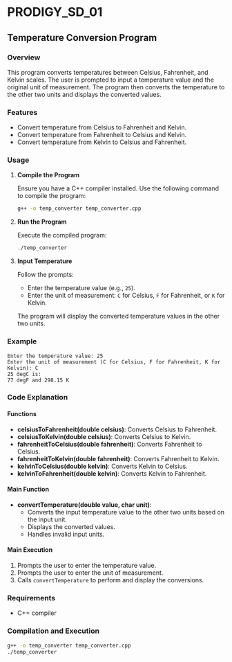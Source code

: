 # PRODIGY_SD_01
## Temperature Conversion Program

### Overview

This program converts temperatures between Celsius, Fahrenheit, and Kelvin scales. The user is prompted to input a temperature value and the original unit of measurement. The program then converts the temperature to the other two units and displays the converted values.

### Features

- Convert temperature from Celsius to Fahrenheit and Kelvin.
- Convert temperature from Fahrenheit to Celsius and Kelvin.
- Convert temperature from Kelvin to Celsius and Fahrenheit.

### Usage

1. **Compile the Program**

   Ensure you have a C++ compiler installed. Use the following command to compile the program:

   ```sh
   g++ -o temp_converter temp_converter.cpp
   ```

2. **Run the Program**

   Execute the compiled program:

   ```sh
   ./temp_converter
   ```

3. **Input Temperature**

   Follow the prompts:
   
   - Enter the temperature value (e.g., `25`).
   - Enter the unit of measurement: `C` for Celsius, `F` for Fahrenheit, or `K` for Kelvin.

   The program will display the converted temperature values in the other two units.

### Example

```
Enter the temperature value: 25
Enter the unit of measurement (C for Celsius, F for Fahrenheit, K for Kelvin): C
25 degC is:
77 degF and 298.15 K
```

### Code Explanation

#### Functions

- **celsiusToFahrenheit(double celsius)**: Converts Celsius to Fahrenheit.
- **celsiusToKelvin(double celsius)**: Converts Celsius to Kelvin.
- **fahrenheitToCelsius(double fahrenheit)**: Converts Fahrenheit to Celsius.
- **fahrenheitToKelvin(double fahrenheit)**: Converts Fahrenheit to Kelvin.
- **kelvinToCelsius(double kelvin)**: Converts Kelvin to Celsius.
- **kelvinToFahrenheit(double kelvin)**: Converts Kelvin to Fahrenheit.

#### Main Function

- **convertTemperature(double value, char unit)**:
  - Converts the input temperature value to the other two units based on the input unit.
  - Displays the converted values.
  - Handles invalid input units.

#### Main Execution

1. Prompts the user to enter the temperature value.
2. Prompts the user to enter the unit of measurement.
3. Calls `convertTemperature` to perform and display the conversions.

### Requirements

- C++ compiler

### Compilation and Execution

```sh
g++ -o temp_converter temp_converter.cpp
./temp_converter
```
